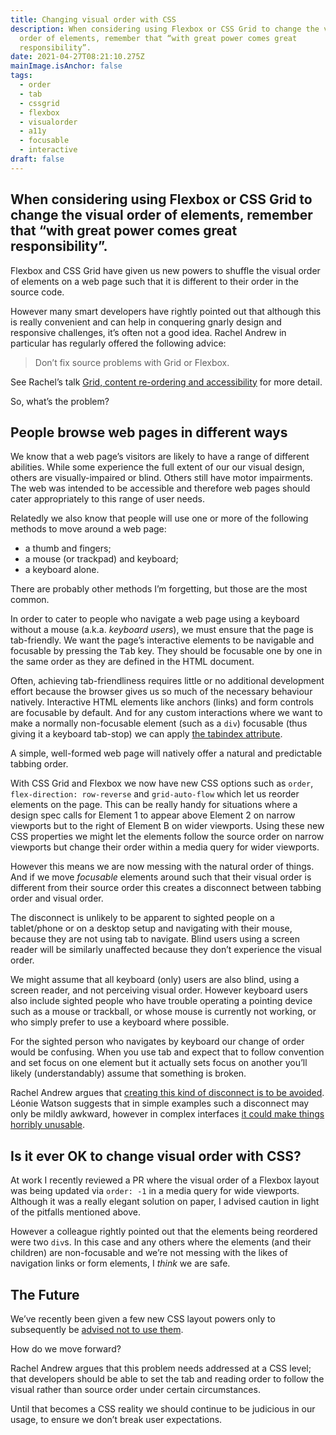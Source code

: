 ```yaml
---
title: Changing visual order with CSS
description: When considering using Flexbox or CSS Grid to change the visual
  order of elements, remember that “with great power comes great
  responsibility”.
date: 2021-04-27T08:21:10.275Z
mainImage.isAnchor: false
tags:
  - order
  - tab
  - cssgrid
  - flexbox
  - visualorder
  - a11y
  - focusable
  - interactive
draft: false
---
```

When considering using Flexbox or CSS Grid to change the visual order of elements, remember that “with great power comes great responsibility”.
---

Flexbox and CSS Grid have given us new powers to shuffle the visual order of elements on a web page such that it is different to their order in the source code.

However many smart developers have rightly pointed out that although this is really convenient and can help in conquering gnarly design and responsive challenges, it’s often not a good idea. Rachel Andrew in particular has regularly offered the following advice:

> Don’t fix source problems with Grid or Flexbox.

See Rachel’s talk [Grid, content re-ordering and accessibility](https://noti.st/rachelandrew/Mny9Vg/grid-content-re-ordering-and-accessibility#sd6FiEH) for more detail.

So, what’s the problem?

## People browse web pages in different ways

We know that a web page’s visitors are likely to have a range of different abilities. While some experience the full extent of our our visual design, others are visually-impaired or blind. Others still have motor impairments. The web was intended to be accessible and therefore web pages should cater appropriately to this range of user needs.

Relatedly we also know that people will use one or more of the following methods to move around a web page:

- a thumb and fingers; 
- a mouse (or trackpad) and keyboard; 
- a keyboard alone.

There are probably other methods I’m forgetting, but those are the most common.

In order to cater to people who navigate a web page using a keyboard without a mouse (a.k.a. _keyboard users_), we must ensure that the page is tab-friendly. We want the page’s interactive elements to be navigable and focusable by pressing the <kbd>Tab</kbd> key. They should be focusable one by one in the same order as they are defined in the HTML document. 

Often, achieving tab-friendliness requires little or no additional development effort because the browser gives us so much of the necessary behaviour natively. Interactive HTML elements like anchors (links) and form controls are focusable by default. And for any custom interactions where we want to make a normally non-focusable element (such as a `div`) focusable (thus giving it a keyboard tab-stop) we can apply [the tabindex attribute](https://fuzzylogic.me/posts/using-the-tabindex-attribute/).

A simple, well-formed web page will natively offer a natural and predictable tabbing order.

With CSS Grid and Flexbox we now have new CSS options such as `order`, `flex-direction: row-reverse` and `grid-auto-flow` which let us reorder elements on the page. This can be really handy for situations where a design spec calls for Element 1 to appear above Element 2 on narrow viewports but to the right of Element B on wider viewports. Using these new CSS properties we might let the elements follow the source order on narrow viewports but change their order within a media query for wider viewports.

However this means we are now messing with the natural order of things. And if we move _focusable_ elements around such that their visual order is different from their source order this creates a disconnect between tabbing order and visual order.

The disconnect is unlikely to be apparent to sighted people on a tablet/phone or on a desktop setup and navigating with their mouse, because they are not using tab to navigate. Blind users using a screen reader will be similarly unaffected because they don’t experience the visual order. 

We might assume that all keyboard (only) users are also blind, using a screen reader, and not perceiving visual order. However keyboard users also include sighted people who have trouble operating a pointing device such as a mouse or trackball, or whose mouse is currently not working, or who simply prefer to use a keyboard where possible. 

For the sighted person who navigates by keyboard our change of order would be confusing. When you use tab and expect that to follow convention and set focus on one element but it actually sets focus on another you’ll likely (understandably) assume that something is broken.

Rachel Andrew argues that [creating this kind of disconnect is to be avoided](https://rachelandrew.co.uk/archives/2019/06/04/grid-content-re-ordering-and-accessibility/). Léonie Watson suggests that in simple examples such a disconnect may only be mildly awkward, however in complex interfaces [it could make things horribly unusable](https://tink.uk/flexbox-the-keyboard-navigation-disconnect/).

## Is it ever OK to change visual order with CSS?

At work I recently reviewed a PR where the visual order of a Flexbox layout was being updated via `order: -1` in a media query for wide viewports. Although it was a really elegant solution on paper, I advised caution in light of the pitfalls mentioned above.

However a colleague rightly pointed out that the elements being reordered were two `div`s. In this case and any others where the elements (and their children) are non-focusable and we’re not messing with the likes of navigation links or form elements, I _think_ we are safe.

## The Future

We’ve recently been given a few new CSS layout powers only to subsequently be [advised not to use them](https://fuzzylogic.me/posts/using-css-display-contents-to-snap-grandchild-elements-to-a-grid/).

How do we move forward?

Rachel Andrew argues that this problem needs addressed at a CSS level; that developers should be able to set the tab and reading order to follow the visual rather than source order under certain circumstances.

Until that becomes a CSS reality we should continue to be judicious in our usage, to ensure we don’t break user expectations.
